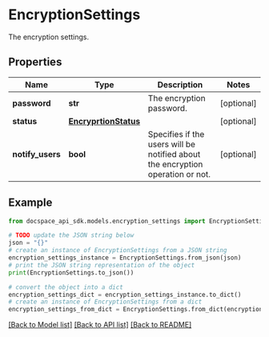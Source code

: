 # EncryptionSettings
The encryption settings.

## Properties

Name | Type | Description | Notes
------------ | ------------- | ------------- | -------------
**password** | **str** | The encryption password. | [optional] 
**status** | [**EncryprtionStatus**](EncryprtionStatus.md) |  | [optional] 
**notify_users** | **bool** | Specifies if the users will be notified about the encryption operation or not. | [optional] 

## Example

```python
from docspace_api_sdk.models.encryption_settings import EncryptionSettings

# TODO update the JSON string below
json = "{}"
# create an instance of EncryptionSettings from a JSON string
encryption_settings_instance = EncryptionSettings.from_json(json)
# print the JSON string representation of the object
print(EncryptionSettings.to_json())

# convert the object into a dict
encryption_settings_dict = encryption_settings_instance.to_dict()
# create an instance of EncryptionSettings from a dict
encryption_settings_from_dict = EncryptionSettings.from_dict(encryption_settings_dict)
```
[[Back to Model list]](../README.md#documentation-for-models) [[Back to API list]](../README.md#documentation-for-api-endpoints) [[Back to README]](../README.md)


